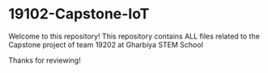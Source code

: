 # 19102-Capstone-IoT

Welcome to this repository!
This repository contains ALL files related to the Capstone project of team 19202 at Gharbiya STEM School

Thanks for reviewing!
